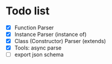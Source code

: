 # Todo list

- [x] Function Parser
- [x] Instance Parser (instance of)
- [x] Class (Constructor) Parser (extends)
- [x] Tools: async parse
- [ ] export json schema
